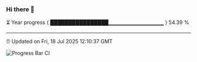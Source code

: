### Hi there 👋

⏳ Year progress { ████████████████▁▁▁▁▁▁▁▁▁▁▁▁▁▁ } 54.39 %

---

⏰ Updated on Fri, 18 Jul 2025 12:10:37 GMT

![Progress Bar CI](https://github.com/liununu/liununu/workflows/Progress%20Bar%20CI/badge.svg)
